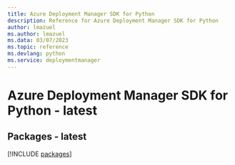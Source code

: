 ```yaml
---
title: Azure Deployment Manager SDK for Python
description: Reference for Azure Deployment Manager SDK for Python
author: lmazuel
ms.author: lmazuel
ms.data: 03/07/2023
ms.topic: reference
ms.devlang: python
ms.service: deploymentmanager
---
```

# Azure Deployment Manager SDK for Python - latest
## Packages - latest
[!INCLUDE [packages](deployment-manager-index.md)]